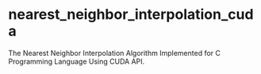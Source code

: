 # nearest_neighbor_interpolation_cuda
The Nearest Neighbor Interpolation Algorithm Implemented for C Programming Language Using CUDA API.

